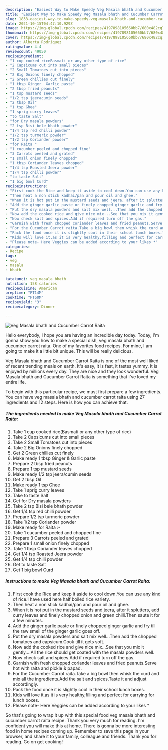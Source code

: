 ```yaml
---
description: "Easiest Way to Make Speedy Veg Masala bhath and Cucumber Carrot Raita"
title: "Easiest Way to Make Speedy Veg Masala bhath and Cucumber Carrot Raita"
slug: 1833-easiest-way-to-make-speedy-veg-masala-bhath-and-cucumber-carrot-raita
date: 2021-10-15T04:47:10.929Z
image: https://img-global.cpcdn.com/recipes/4197898105660bb7/680x482cq70/veg-masala-bhath-and-cucumber-carrot-raita-recipe-main-photo.jpg
thumbnail: https://img-global.cpcdn.com/recipes/4197898105660bb7/680x482cq70/veg-masala-bhath-and-cucumber-carrot-raita-recipe-main-photo.jpg
cover: https://img-global.cpcdn.com/recipes/4197898105660bb7/680x482cq70/veg-masala-bhath-and-cucumber-carrot-raita-recipe-main-photo.jpg
author: Alberta Rodriquez
ratingvalue: 4.4
reviewcount: 49050
recipeingredient:
- "1 cup cooked riceBasmati or any other type of rice"
- "2 Capsicums cut into small pieces"
- "2 Small Tomatoes cut into pieces"
- "2 Big Onions finely chopped"
- "2 Green chillies cut finely"
- "1 tbsp Ginger  Garlic paste"
- "2 tbsp fried peanuts"
- "1 tsp mustard seeds"
- "1/2 tsp jeeracumin seeds"
- "2 tbsp Oil"
- "1 tsp Ghee"
- "1 sprig curry leaves"
- "to taste Salt"
- "for Dry masala powders"
- "2 tsp Bisi bele bhath powder"
- "1/4 tsp red chilli powder"
- "1/2 tsp turmeric powder"
- "1/2 tsp Coriander powder"
- "for Raita "
- "1 cucumber peeled and chopped fine"
- "3 Carrots peeled and grated"
- "1 small onion finely chopped"
- "1 tbsp Coriander leaves chopped"
- "1/4 tsp Roasted Jeera powder"
- "1/4 tsp chilli powder"
- "to taste Salt"
- "1 big bowl Curd"
recipeinstructions:
- "First cook the Rice and keep it aside to cool down.You can use any kind of rice.I have used here half boiled rice variety."
- "Then heat a non stick kadhai/pan and pour oil and ghee."
- "When it is hot put in the mustard seeds and jeera, after it splutters, add curry leaves and finely chopped onion and green chilli.Then saute it for a few minutes."
- "Add the ginger garlic paste or finely chopped ginger garlic and fry till the raw smell of the ginger garlic goes off."
- "Put the dry masala powders and salt mix well...Then add the chopped tomatoes and capsicum.Cook till it gets soft."
- "Now add the cooked rice and give nice mix...See that you mix it gently....All the rice should get coated with the masala powders well."
- "Now check salt and spices.Add if required turn off the gas."
- "Garnish with fresh chopped coriander leaves and fried peanuts.Serve hot with raita and pickle & papad."
- "For the Cucumber Carrot raita.Take a big bowl then whisk the curd and mix all the ingredients.Add the salt and spices.Taste it and adjust accordingly."
- "Pack the food once it is slightly cool in their school lunch boxes."
- "Kids will love it.as it is very healthy,filling and perfect for carrying for lunch boxes."
- "Please note- Here Veggies can be added according to your likes *"
categories:
- Recipe
tags:
- veg
- masala
- bhath

katakunci: veg masala bhath 
nutrition: 158 calories
recipecuisine: American
preptime: "PT14M"
cooktime: "PT60M"
recipeyield: "3"
recipecategory: Dinner

---
```



![Veg Masala bhath and Cucumber Carrot Raita](https://img-global.cpcdn.com/recipes/4197898105660bb7/680x482cq70/veg-masala-bhath-and-cucumber-carrot-raita-recipe-main-photo.jpg)

Hello everybody, I hope you are having an incredible day today. Today, I'm gonna show you how to make a special dish, veg masala bhath and cucumber carrot raita. One of my favorites food recipes. For mine, I am going to make it a little bit unique. This will be really delicious.



Veg Masala bhath and Cucumber Carrot Raita is one of the most well liked of recent trending meals on earth. It's easy, it is fast, it tastes yummy. It is enjoyed by millions every day. They are nice and they look wonderful. Veg Masala bhath and Cucumber Carrot Raita is something that I've loved my entire life.


To begin with this particular recipe, we must first prepare a few ingredients. You can have veg masala bhath and cucumber carrot raita using 27 ingredients and 12 steps. Here is how you can achieve that.

<!--inarticleads1-->

##### The ingredients needed to make Veg Masala bhath and Cucumber Carrot Raita:

1. Take 1 cup cooked rice(Basmati or any other type of rice)
1. Take 2 Capsicums cut into small pieces
1. Take 2 Small Tomatoes cut into pieces
1. Take 2 Big Onions finely chopped
1. Get 2 Green chillies cut finely
1. Make ready 1 tbsp Ginger & Garlic paste
1. Prepare 2 tbsp fried peanuts
1. Prepare 1 tsp mustard seeds
1. Make ready 1/2 tsp jeera/cumin seeds
1. Get 2 tbsp Oil
1. Make ready 1 tsp Ghee
1. Take 1 sprig curry leaves
1. Take to taste Salt
1. Get for Dry masala powders
1. Take 2 tsp Bisi bele bhath powder
1. Get 1/4 tsp red chilli powder
1. Prepare 1/2 tsp turmeric powder
1. Take 1/2 tsp Coriander powder
1. Make ready for Raita :-
1. Take 1 cucumber peeled and chopped fine
1. Prepare 3 Carrots peeled and grated
1. Prepare 1 small onion finely chopped
1. Take 1 tbsp Coriander leaves chopped
1. Get 1/4 tsp Roasted Jeera powder
1. Get 1/4 tsp chilli powder
1. Get to taste Salt
1. Get 1 big bowl Curd




<!--inarticleads2-->

##### Instructions to make Veg Masala bhath and Cucumber Carrot Raita:

1. First cook the Rice and keep it aside to cool down.You can use any kind of rice.I have used here half boiled rice variety.
1. Then heat a non stick kadhai/pan and pour oil and ghee.
1. When it is hot put in the mustard seeds and jeera, after it splutters, add curry leaves and finely chopped onion and green chilli.Then saute it for a few minutes.
1. Add the ginger garlic paste or finely chopped ginger garlic and fry till the raw smell of the ginger garlic goes off.
1. Put the dry masala powders and salt mix well...Then add the chopped tomatoes and capsicum.Cook till it gets soft.
1. Now add the cooked rice and give nice mix...See that you mix it gently....All the rice should get coated with the masala powders well.
1. Now check salt and spices.Add if required turn off the gas.
1. Garnish with fresh chopped coriander leaves and fried peanuts.Serve hot with raita and pickle & papad.
1. For the Cucumber Carrot raita.Take a big bowl then whisk the curd and mix all the ingredients.Add the salt and spices.Taste it and adjust accordingly.
1. Pack the food once it is slightly cool in their school lunch boxes.
1. Kids will love it.as it is very healthy,filling and perfect for carrying for lunch boxes.
1. Please note- Here Veggies can be added according to your likes *




So that's going to wrap it up with this special food veg masala bhath and cucumber carrot raita recipe. Thank you very much for reading. I'm confident you will make this at home. There is gonna be more interesting food in home recipes coming up. Remember to save this page in your browser, and share it to your family, colleague and friends. Thank you for reading. Go on get cooking!
